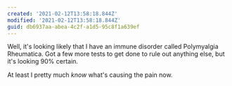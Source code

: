 ```yaml
---
created: '2021-02-12T13:58:18.844Z'
modified: '2021-02-12T13:58:18.844Z'
guid: db6937aa-abea-4c2f-a1d5-95c8f1a639ef
---
```

Well, it's looking likely that I have an immune disorder called Polymyalgia Rheumatica. Got a few more tests to get done to rule out anything else, but it's looking 90% certain.

At least I pretty much *know* what's causing the pain now.
